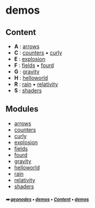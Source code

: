 # demos



## Content

- **A** : [arrows](demos-arrow---arrows.md#arrows)
- **C** : [counters](demos-count---counters.md#counters) :black_small_square: [curly](demos-curly---curly.md#curly)
- **E** : [explosion](demos-explo---explosion.md#explosion)
- **F** : [fields](demos-field---fields.md#fields) :black_small_square: [fourd](demos-fourd---fourd.md#fourd)
- **G** : [gravity](demos-gravi---gravity.md#gravity)
- **H** : [helloworld](demos-hello---helloworld.md#helloworld)
- **R** : [rain](demos-rain---rain.md#rain) :black_small_square: [relativity](demos-relat---relativity.md#relativity)
- **S** : [shaders](demos-shade---shaders.md#shaders)

## Modules



- [arrows](demos-arrow---arrows.md#arrows)
- [counters](demos-count---counters.md#counters)
- [curly](demos-curly---curly.md#curly)
- [explosion](demos-explo---explosion.md#explosion)
- [fields](demos-field---fields.md#fields)
- [fourd](demos-fourd---fourd.md#fourd)
- [gravity](demos-gravi---gravity.md#gravity)
- [helloworld](demos-hello---helloworld.md#helloworld)
- [rain](demos-rain---rain.md#rain)
- [relativity](demos-relat---relativity.md#relativity)
- [shaders](demos-shade---shaders.md#shaders)

##### <sub>:arrow_right: [geonodes](index.md#geonodes) :black_small_square: [demos](demos---demos.md#demos) :black_small_square: [Content](demos---demos.md#content) :black_small_square: [demos](demos---demos.md#demos)</sub>